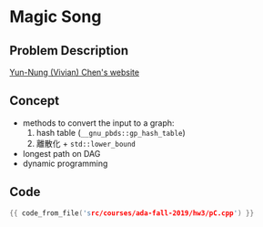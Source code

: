 # Magic Song

## Problem Description

[Yun-Nung (Vivian) Chen's website](https://www.csie.ntu.edu.tw/~yvchen/f108-ada/doc/ada19-hw3.pdf)

## Concept

+ methods to convert the input to a graph:
    1. hash table (<code>__gnu_pbds::gp_hash_table</code>)
    2. 離散化 + <code>std::lower_bound</code>
+ longest path on DAG
+ dynamic programming

## Code
```cpp
{{ code_from_file('src/courses/ada-fall-2019/hw3/pC.cpp') }}
```
